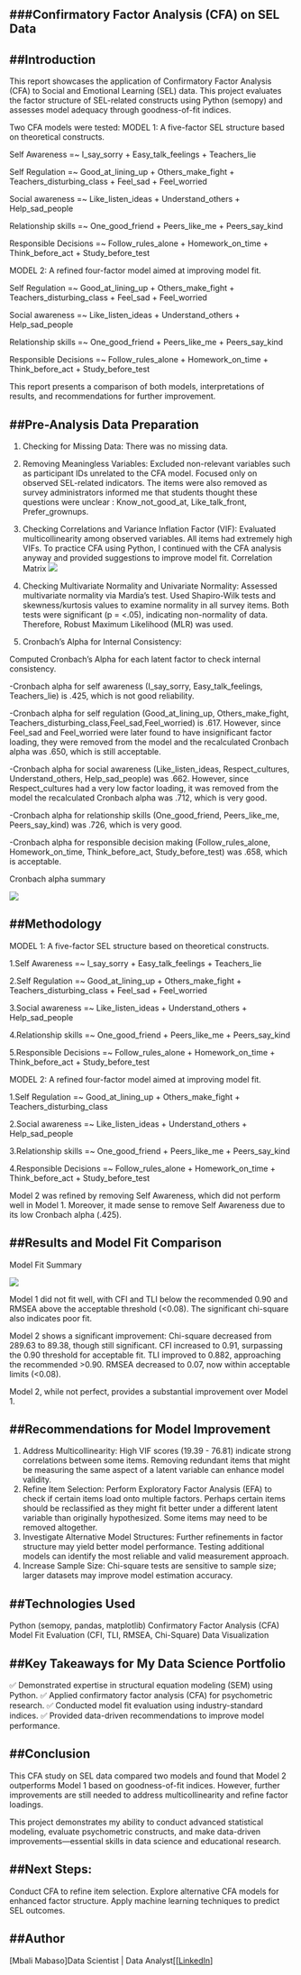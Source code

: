 ###Confirmatory Factor Analysis (CFA) on SEL Data 
---

##Introduction
---

This report showcases the application of Confirmatory Factor Analysis (CFA) to Social and Emotional Learning (SEL) data. This project evaluates the factor structure
of SEL-related constructs using Python (semopy) and assesses model adequacy through goodness-of-fit indices.

Two CFA models were tested:
MODEL 1: A five-factor SEL structure based on theoretical constructs.

Self Awareness =~ I_say_sorry + Easy_talk_feelings + Teachers_lie 

Self Regulation =~ Good_at_lining_up + Others_make_fight + Teachers_disturbing_class + Feel_sad + Feel_worried 

Social awareness =~ Like_listen_ideas + Understand_others + Help_sad_people

Relationship skills =~ One_good_friend + Peers_like_me + Peers_say_kind 

Responsible Decisions =~ Follow_rules_alone + Homework_on_time + Think_before_act + Study_before_test

MODEL 2: A refined four-factor model aimed at improving model fit.

Self Regulation =~ Good_at_lining_up + Others_make_fight + Teachers_disturbing_class + Feel_sad + Feel_worried 

Social awareness =~ Like_listen_ideas + Understand_others + Help_sad_people

Relationship skills =~ One_good_friend + Peers_like_me + Peers_say_kind

Responsible Decisions =~ Follow_rules_alone + Homework_on_time + Think_before_act + Study_before_test

This report presents a comparison of both models, interpretations of results, and recommendations for further improvement.

##Pre-Analysis Data Preparation
---
1. Checking for Missing Data:
There was no missing data.

2. Removing Meaningless Variables:
Excluded non-relevant variables such as participant IDs unrelated to the CFA model.
Focused only on observed SEL-related indicators.
The items were also removed as survey administrators informed me that students thought
these questions were unclear : Know_not_good_at, Like_talk_front, Prefer_grownups.

4. Checking Correlations and Variance Inflation Factor (VIF):
Evaluated multicollinearity among observed variables.
All items had extremely high VIFs. To practice CFA using Python, I continued with the CFA analysis anyway and provided
suggestions to improve model fit.
Correlation Matrix
![](CorrelationMatrixSEL.png)


6. Checking Multivariate Normality and Univariate Normality:
Assessed multivariate normality via Mardia’s test.
Used Shapiro-Wilk tests and skewness/kurtosis values to examine normality in all survey items.
Both tests were significant (p = <.05), indicating non-normality of data. Therefore, Robust Maximum Likelihood (MLR) was used.

7. Cronbach’s Alpha for Internal Consistency:
   
Computed Cronbach’s Alpha for each latent factor to check internal consistency.

-Cronbach alpha for self awareness (I_say_sorry, Easy_talk_feelings, Teachers_lie) is .425, which is not good reliability.

-Cronbach alpha for self regulation (Good_at_lining_up, Others_make_fight, Teachers_disturbing_class,Feel_sad,Feel_worried)
is .617. However, since Feel_sad and Feel_worried were later found to have insignificant factor loading, they were removed
from the model and the recalculated Cronbach alpha was .650, which is still acceptable.

-Cronbach alpha for social awareness (Like_listen_ideas, Respect_cultures, Understand_others, Help_sad_people) was .662.
However, since Respect_cultures had a very low factor loading, it was removed from the model the recalculated Cronbach alpha was .712, which is very good.

-Cronbach alpha for relationship skills (One_good_friend, Peers_like_me, Peers_say_kind) was .726, which is very good.

-Cronbach alpha for responsible decision making (Follow_rules_alone, Homework_on_time, Think_before_act, Study_before_test) was .658, which is acceptable.

Cronbach alpha summary

![](SEL_Cronbach_alpha.png)

##Methodology
---
MODEL 1: A five-factor SEL structure based on theoretical constructs.

1.Self Awareness =~ I_say_sorry + Easy_talk_feelings + Teachers_lie 

2.Self Regulation =~ Good_at_lining_up + Others_make_fight + Teachers_disturbing_class + Feel_sad + Feel_worried 

3.Social awareness =~ Like_listen_ideas + Understand_others + Help_sad_people

4.Relationship skills =~ One_good_friend + Peers_like_me + Peers_say_kind 

5.Responsible Decisions =~ Follow_rules_alone + Homework_on_time + Think_before_act + Study_before_test

MODEL 2: A refined four-factor model aimed at improving model fit.

1.Self Regulation =~ Good_at_lining_up + Others_make_fight + Teachers_disturbing_class 

2.Social awareness =~ Like_listen_ideas + Understand_others + Help_sad_people

3.Relationship skills =~ One_good_friend + Peers_like_me + Peers_say_kind

4.Responsible Decisions =~ Follow_rules_alone + Homework_on_time + Think_before_act + Study_before_test

Model 2 was refined by removing Self Awareness, which did not perform well in Model 1. Moreover, it made sense to remove 
Self Awareness due to its low Cronbach alpha (.425).

##Results and Model Fit Comparison
---
Model Fit Summary

![](Model_Fit_ComparisonSEL.png)

Model 1 did not fit well, with CFI and TLI below the recommended 0.90 and RMSEA above the acceptable threshold (<0.08). 
The significant chi-square also indicates poor fit.

Model 2 shows a significant improvement:
Chi-square decreased from 289.63 to 89.38, though still significant.
CFI increased to 0.91, surpassing the 0.90 threshold for acceptable fit.
TLI improved to 0.882, approaching the recommended >0.90.
RMSEA decreased to 0.07, now within acceptable limits (<0.08).

Model 2, while not perfect, provides a substantial improvement over Model 1.

##Recommendations for Model Improvement
---
1. Address Multicollinearity:
High VIF scores (19.39 - 76.81) indicate strong correlations between some items.
Removing redundant items that might be measuring the same aspect of a latent variable can enhance model validity.
2. Refine Item Selection:
Perform Exploratory Factor Analysis (EFA) to check if certain items load onto multiple factors. Perhaps certain
items should be reclassified as they might fit better under a different latent variable than originally
hypothesized. Some items may need to be removed altogether. 
3. Investigate Alternative Model Structures:
Further refinements in factor structure may yield better model performance. Testing additional models can identify the most reliable and valid measurement approach.
4. Increase Sample Size:
Chi-square tests are sensitive to sample size; larger datasets may improve model estimation accuracy.

##Technologies Used
---
Python (semopy, pandas, matplotlib)
Confirmatory Factor Analysis (CFA)
Model Fit Evaluation (CFI, TLI, RMSEA, Chi-Square)
Data Visualization

##Key Takeaways for My Data Science Portfolio
---
✅ Demonstrated expertise in structural equation modeling (SEM) using Python.
✅ Applied confirmatory factor analysis (CFA) for psychometric research.
✅ Conducted model fit evaluation using industry-standard indices.
✅ Provided data-driven recommendations to improve model performance.

##Conclusion
---
This CFA study on SEL data compared two models and found that Model 2 outperforms Model 1 based on goodness-of-fit indices. However, further improvements are still needed to address multicollinearity and refine factor loadings.

This project demonstrates my ability to conduct advanced statistical modeling, evaluate psychometric constructs, and make data-driven improvements—essential skills in data science and educational research.

##Next Steps:
---
Conduct CFA to refine item selection.
Explore alternative CFA models for enhanced factor structure.
Apply machine learning techniques to predict SEL outcomes.

##Author
---
[Mbali Mabaso]Data Scientist | Data Analyst[[[LinkedIn](https://www.linkedin.com/jobs/view/4106488511/)]

